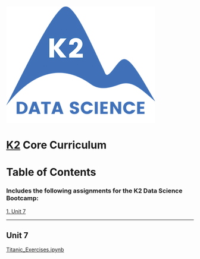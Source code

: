 ![K2 logo](k2_logo.png)

# [K2](http://www.k2datascience.com/) Core Curriculum

# Table of Contents
### Includes the following assignments for the K2 Data Science Bootcamp:

[1. Unit 7](#section-a)

---

## <a name="section-a">Unit 7</a>
[Titanic_Exercises.ipynb](github.com/kevinchowder/k2_assignments/blob/master/Titanic_Exercises.ipynb)
